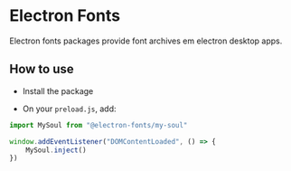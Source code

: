 # Electron Fonts

Electron fonts packages provide font archives em electron desktop apps.

## How to use

* Install the package

* On your `preload.js`, add:

```ts
import MySoul from "@electron-fonts/my-soul"

window.addEventListener("DOMContentLoaded", () => {
    MySoul.inject()
})
```